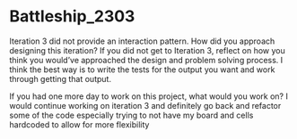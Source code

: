 # Battleship_2303

Iteration 3 did not provide an interaction pattern. How did you approach designing this iteration?
If you did not get to Iteration 3, reflect on how you think you would’ve approached the design and problem solving process.
I think the best way is to write the tests for the output you want and work through getting that output.

If you had one more day to work on this project, what would you work on?
I would continue working on iteration 3 and definitely go back and refactor some of the code especially trying to not have my board and cells hardcoded
to allow for more flexibility
